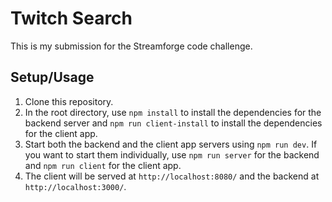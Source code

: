 # Twitch Search

This is my submission for the Streamforge code challenge.

## Setup/Usage
1. Clone this repository.
1. In the root directory, use `npm install` to install the dependencies for the backend server and `npm run client-install` to install the dependencies for the client app.
1. Start both the backend and the client app servers using `npm run dev`. If you want to start them individually, use `npm run server` for the backend and `npm run client` for the client app. 
1. The client will be served at `http://localhost:8080/` and the backend at `http://localhost:3000/`.
 